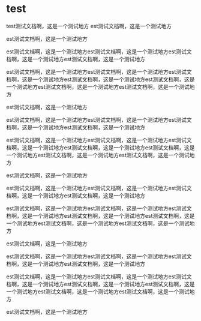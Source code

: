 # test
test测试文档啊，这是一个测试地方
est测试文档啊，这是一个测试地方




est测试文档啊，这是一个测试地方






est测试文档啊，这是一个测试地方est测试文档啊，这是一个测试地方est测试文档啊，这是一个测试地方est测试文档啊，这是一个测试地方




est测试文档啊，这是一个测试地方est测试文档啊，这是一个测试地方est测试文档啊，这是一个测试地方est测试文档啊，这是一个测试地方est测试文档啊，这是一个测试地方est测试文档啊，这是一个测试地方est测试文档啊，这是一个测试地方










est测试文档啊，这是一个测试地方



est测试文档啊，这是一个测试地方est测试文档啊，这是一个测试地方est测试文档啊，这是一个测试地方est测试文档啊，这是一个测试地方




est测试文档啊，这是一个测试地方est测试文档啊，这是一个测试地方est测试文档啊，这是一个测试地方est测试文档啊，这是一个测试地方est测试文档啊，这是一个测试地方est测试文档啊，这是一个测试地方est测试文档啊，这是一个测试地方










est测试文档啊，这是一个测试地方



est测试文档啊，这是一个测试地方est测试文档啊，这是一个测试地方est测试文档啊，这是一个测试地方est测试文档啊，这是一个测试地方




est测试文档啊，这是一个测试地方est测试文档啊，这是一个测试地方est测试文档啊，这是一个测试地方est测试文档啊，这是一个测试地方est测试文档啊，这是一个测试地方est测试文档啊，这是一个测试地方est测试文档啊，这是一个测试地方










est测试文档啊，这是一个测试地方



est测试文档啊，这是一个测试地方est测试文档啊，这是一个测试地方est测试文档啊，这是一个测试地方est测试文档啊，这是一个测试地方




est测试文档啊，这是一个测试地方est测试文档啊，这是一个测试地方est测试文档啊，这是一个测试地方est测试文档啊，这是一个测试地方est测试文档啊，这是一个测试地方est测试文档啊，这是一个测试地方est测试文档啊，这是一个测试地方










est测试文档啊，这是一个测试地方
